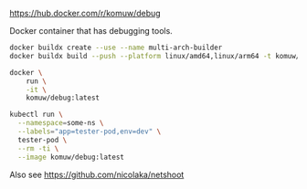 https://hub.docker.com/r/komuw/debug

Docker container that has debugging tools.

```sh
docker buildx create --use --name multi-arch-builder
docker buildx build --push --platform linux/amd64,linux/arm64 -t komuw/debug:latest .

docker \
    run \
    -it \
    komuw/debug:latest

kubectl run \
  --namespace=some-ns \
  --labels="app=tester-pod,env=dev" \
  tester-pod \
  --rm -ti \
  --image komuw/debug:latest
```

Also see https://github.com/nicolaka/netshoot
